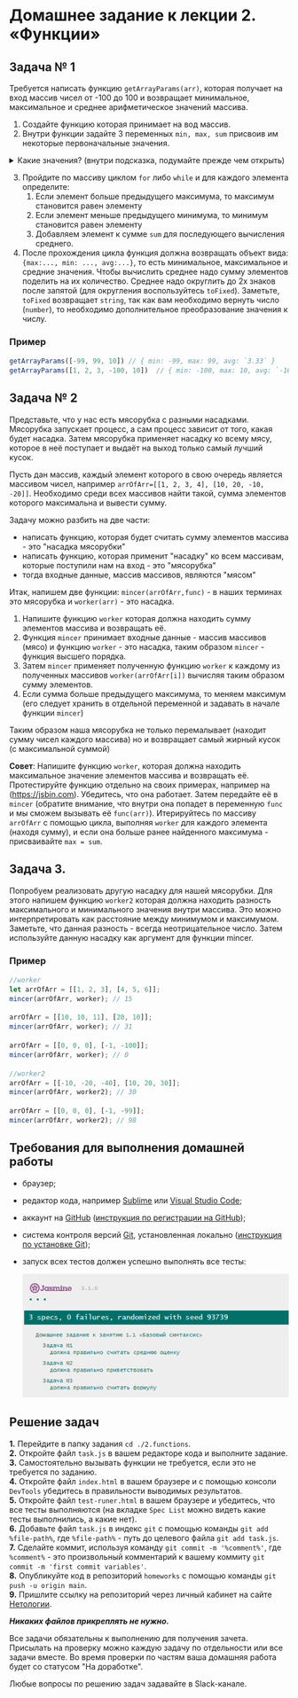 # Домашнее задание к лекции 2. «Функции»

## Задача № 1

Требуется написать функцию `getArrayParams(arr)`, которая получает на вход массив чисел от -100 до 100 и возвращает минимальное, максимальное и среднее арифметическое значений массива. 

1. Создайте функцию которая принимает на вод массив. 
2. Внутри функции задайте 3 переменных `min, max, sum` присвоив им некоторые первоначальные значения.
<details>
  <summary>Какие значения? (внутри подсказка, подумайте прежде чем открыть)</summary>
    min =  Infinity
    max = -Infinity
        
    Также можно использовать в качестве min и max первый элемент массива.
</details>

3. Пройдите по массиву циклом `for` либо `while` и для каждого элемента определите:
    1. Если элемент больше предыдущего максимума, то максимум становится равен элементу
    2. Если элемент меньше предыдущего минимума, то минимум становится равен элементу
    3. Добавляем элемент к сумме `sum` для последующего вычисления среднего.
4. После прохождения цикла функция должна возвращать объект вида: `{max:..., min: ..., avg:...}`, то есть минимальное, максимальное и средние значения. Чтобы вычислить среднее надо сумму элементов поделить на их количество. Среднее надо округлить до 2х знаков после запятой (для округления воспользуйтесь `toFixed`). Заметьте, `toFixed` возвращает `string`, так как вам необходимо вернуть число (`number`), то необходимо дополнительное преобразование значения к числу.

### Пример
```js
getArrayParams([-99, 99, 10]) // { min: -99, max: 99, avg: `3.33` }
getArrayParams([1, 2, 3, -100, 10])  // { min: -100, max: 10, avg: `-16.80` }
```

## Задача № 2
Представьте, что у нас есть мясорубка с разными насадками. Мясорубка запускает процесс, а сам процесс зависит от того, какая будет насадка.  Затем мясорубка применяет насадку ко всему мясу, которое в неё поступает и выдаёт на выход только самый лучший кусок.

Пусть дан массив, каждый элемент которого в свою очередь является массивом чисел, например `arrOfArr=[[1, 2, 3, 4], [10, 20, -10, -20]]`. Необходимо среди всех массивов найти такой, сумма элементов которого максимальна и вывести сумму.

Задачу можно разбить на две части:

- написать функцию, которая будет считать сумму элементов массива - это "насадка мясорубки"
- написать функцию, которая применит "насадку" ко всем массивам, которые поступили нам на вход  - это "мясорубка"
- тогда входные данные, массив массивов, являются "мясом"

Итак, напишем две функции: `mincer(arrOfArr,func)` - в наших терминах это мясорубка и `worker(arr)` - это насадка.

1. Напишите функцию `worker` которая должна находить сумму элементов массива и возвращать её. 
2. Функция `mincer`  принимает входные данные - массив массивов (мясо) и функцию `worker` - это насадка, таким образом `mincer` - функция высшего порядка. 
3. Затем `mincer` применяет полученную функцию `worker` к каждому из полученных массивов `worker(arrOfArr[i])` вычисляя таким образом сумму элементов. 
4. Если сумма больше предыдущего максимума, то меняем максимум (его следует хранить в отдельной переменной и задавать в начале функции `mincer`)

Таким образом наша мясорубка не только перемалывает (находит сумму чисел каждого массива) но и возвращает самый жирный кусок (с максимальной суммой) 

**Совет**: Напишите функцию `worker`, которая должна находить максимальное значение элементов массива и возвращать её.
Протестируйте функцию отдельно на своих примерах, например на (https://jsbin.com). Убедитесь, что она работает.
Затем передайте её в `mincer` (обратите внимание, что внутри она попадет в переменную `func` и мы сможем вызывать её `func(arr)`).
Итерируйтесь по массиву `arrOfArr` с помощью цикла, выполняя `worker` для каждого элемента (находя сумму), и если она больше ранее найденного максимума - присваивайте `max = sum`.

## Задача 3. 
Попробуем реализовать другую насадку для нашей мясорубки. Для этого напишем функцию `worker2` которая должна находить разность максимального и минимального значения внутри массива. Это можно интерпретировать как расстояние между минимумом и максимумом. Заметьте, что данная разность - всегда неотрицательное число. Затем используйте данную насадку как аргумент для функции mincer.


### Пример
```js
//worker
let arrOfArr = [[1, 2, 3], [4, 5, 6]];
mincer(arrOfArr, worker); // 15

arrOfArr = [[10, 10, 11], [20, 10]];
mincer(arrOfArr, worker); // 31

arrOfArr = [[0, 0, 0], [-1, -100]];
mincer(arrOfArr, worker); // 0

//worker2
arrOfArr = [[-10, -20, -40], [10, 20, 30]];
mincer(arrOfArr, worker2); // 30

arrOfArr = [[0, 0, 0], [-1, -99]];
mincer(arrOfArr, worker2); // 98
```

## Требования для выполнения домашней работы

- браузер;
- редактор кода, например [Sublime][1] или [Visual Studio Code][2];
- аккаунт на [GitHub][0] ([инструкция по регистрации на GitHub][3]);
- система контроля версий [Git][4], установленная локально ([инструкция по установке Git][5]);
- запуск всех тестов должен успешно выполнять все тесты:

  ![графическое представление](../Jasmine/results/sucessed_tasks1_1.png)

## Решение задач

**1.** Перейдите в папку задания `cd ./2.functions`. <br>
**2.** Откройте файл `task.js` в вашем редакторе кода и выполните задание. <br>
**3.** Самостоятельно вызывать функции не требуется, если это не требуется по заданию. <br>
**4.** Откройте файл `index.html` в вашем браузере и с помощью консоли `DevTools` убедитесь в правильности выводимых результатов. <br>
**5.** Откройте файл `test-runer.html` в вашем браузере и убедитесь, что все тесты выполняются (на вкладке `Spec List` можно видеть какие тесты выполнились, а какие нет). <br>
**6.** Добавьте файл `task.js` в индекс `git` с помощью команды `git add %file-path%`, где `%file-path%` - путь до целевого файла `git add task.js`. <br>
**7.** Сделайте коммит, используя команду `git commit -m '%comment%'`, где `%comment%` - это произвольный комментарий к вашему коммиту `git commit -m 'first commit variables'`. <br>
**8.** Опубликуйте код в репозиторий `homeworks` с помощью команды `git push -u origin main`.<br>
**9.** Пришлите ссылку на репозиторий через личный кабинет на сайте [Нетологии][6].<br>

[0]: https://github.com/
[1]: https://www.sublimetext.com/
[2]: https://code.visualstudio.com/
[3]: https://github.com/netology-code/guides/tree/master/github
[4]: https://git-scm.com/
[5]: https://github.com/netology-code/guides/blob/master/git/README.md
[6]: https://netology.ru/

**_Никаких файлов прикреплять не нужно._**

Все задачи обязательны к выполнению для получения зачета. Присылать на проверку можно каждую задачу по отдельности или все задачи вместе. Во время проверки по частям ваша домашняя работа будет со статусом "На доработке".

Любые вопросы по решению задач задавайте в Slack-канале.
